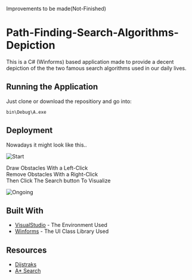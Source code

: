 Improvements to be made(Not-Finished)
# Path-Finding-Search-Algorithms-Depiction

This is a C# (Winforms) based application made to provide a decent depiction of the the two famous search algorithms used in our daily lives.

## Running the Application

Just clone or download the repositiory and go into:

```
bin\Debug\A.exe
```

## Deployment

Nowadays it might look like this..   
   
![Start](https://user-images.githubusercontent.com/43909197/73103253-aef14080-3f19-11ea-8807-561a216a8896.png)

Draw Obstacles With a Left-Click  
Remove Obstacles With a Right-Click  
Then Click The Search button To Visualize  
  
  
![Ongoing](https://user-images.githubusercontent.com/43909197/73103492-350d8700-3f1a-11ea-958d-82080db55f13.png)

## Built With

* [VisualStudio](https://visualstudio.microsoft.com/) - The Environment Used  
* [Winforms](https://docs.microsoft.com/en-us/visualstudio/ide/create-a-visual-basic-winform-in-visual-studio?view=vs-2019) - The UI Class Library Used  

## Resources
* [Dijstraks](https://en.wikipedia.org/wiki/Dijkstra%27s_algorithm)  
* [A* Search](https://en.wikipedia.org/wiki/A*_search_algorithm)  
